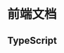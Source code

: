 # 前端文档

<script setup lang="ts">
import Menu from '../components/menu.vue'
import { TS_DATA } from './data.js'
</script>

## TypeScript

<Menu :list='TS_DATA' />
